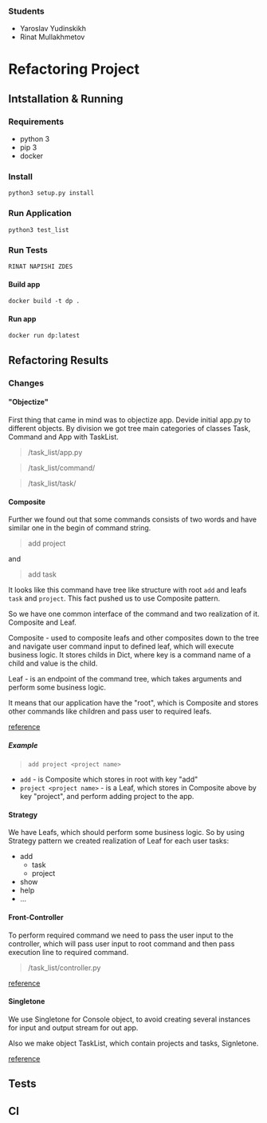 ### Students
* Yaroslav Yudinskikh
* Rinat Mullakhmetov

# Refactoring Project

## Intstallation & Running
### Requirements
* python 3
* pip 3
* docker
### Install
``python3 setup.py install``

### Run Application
``python3 test_list``

### Run Tests
``RINAT NAPISHI ZDES``

#### Build app
``docker build -t dp .``
#### Run app
``docker run dp:latest``
## Refactoring Results
### Changes
#### "Objectize"
First thing that came in mind was to objectize app. Devide initial app.py to different objects. 
By division we got tree main categories of classes Task, Command and App with TaskList.

>/task_list/app.py

>/task_list/command/

>/task_list/task/
#### Composite
Further we found out that some commands consists of two words and have similar one in the begin of command string.
> add project <project name>

and 

> add task <project name> <task description>

It looks like this command have tree like structure with root `add` and leafs `task` and `project`. This fact pushed us to use Composite pattern.

So we have one common interface of the command and two realization of it. Composite and Leaf. 

Composite - used to composite leafs and other composites down to the tree and navigate user command input to defined leaf, which will execute business logic. It stores childs in Dict, where key is a command name of a child and value is the child.

Leaf - is an endpoint of the command tree, which takes arguments and perform some business logic.

It means that our application have the "root", which is Composite and stores other commands like children and pass user to required leafs.

[reference](https://refactoring.guru/design-patterns/composite)

##### Example
> `add project <project name> `

* `add` - is Composite which stores in root with key "add"
* `project <project name>` - is a Leaf, which stores in Composite above by key "project", and perform adding project to the app.
#### Strategy

We have Leafs, which should perform some business logic. So by using Strategy pattern we created realization of Leaf for each user tasks: 
- add
  - task
  - project
- show
- help
- ... 

#### Front-Controller
To perform required command we need to pass the user input to the controller, which will pass user input to root command and then pass execution line to required command.
>/task_list/controller.py

[reference](https://en.wikipedia.org/wiki/Front_controller)
#### Singletone
We use Singletone for Console object, to avoid creating several instances for input and output stream for out app.

Also we make object TaskList, which contain projects and tasks, Signletone.

[reference](https://refactoring.guru/design-patterns/singleton)
## Tests

## CI